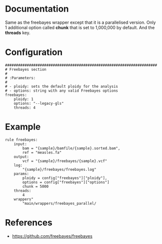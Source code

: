 # Documentation

Same as the freebayes wrapper except that it is a parallelised version.
Only 1 additional option called **chunk** that is set to 1,000,000 by default. 
And the **threads** key.

# Configuration

	######################################################################
	# Freebayes section
	#
	# :Parameters:
	#
	# - ploidy: sets the default ploidy for the analysis
	# - options: string with any valid Freebayes options
    freebayes:
		ploidy: 1
		options: "--legacy-gls"
        threads: 4

# Example

    rule freebayes:
        input:
            bam = "{sample}/bamfile/{sample}.sorted.bam",
            ref = "measles.fa"
        output:
            vcf = "{sample}/freebayes/{sample}.vcf"
        log:
            "{sample}/freebayes/freebayes.log"
        params:
            ploidy = config["freebayes"]["ploidy"],
            options = config["freebayes"]["options"]
            chunk = 5000
        threads: 
            4
        wrappers"
            "main/wrappers/freebayes_parallel/

# References

- https://github.com/freebayes/freebayes

